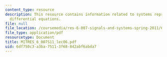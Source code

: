 ```yaml
---
content_type: resource
description: This resource contains information related to systems represented by
  differential equations.
file: null
file_location: /coursemedia/res-6-007-signals-and-systems-spring-2011/6df750c3a3ba75113f68842abf6abda7_MITRES_6_007S11_lec06.pdf
file_type: application/pdf
resourcetype: Document
title: MITRES_6_007S11_lec06.pdf
uid: 6df750c3-a3ba-7511-3f68-842abf6abda7
---
```

